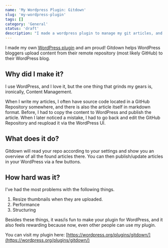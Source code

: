 ```yaml
---
name: 'My Wordpress Plugin: Gitdown'
slug: 'my-wordpress-plugin'
tags: []
category: 'General'
status: 'draft'
description: "I made a wordpress plugin to manage my git articles, and now I want to tell you about it!"
---
```


I made my own [WordPress plugin](https://wordpress.org/plugins/gitdown/) and am proud! Gitdown helps WordPress bloggers upload content from their remote repository (most likely GitHub) to their WordPress blog.

## Why did I make it?

I use WordPress, and I love it, but the one thing that grinds my gears is, ironically, Content Management.

When I write my articles, I often have source code located in a GitHub Repository somewhere, and there is also the article itself in markdown format. Before, I had to copy the content to WordPress and publish the article. When I later noticed a mistake, I had to go back and edit the GitHub Repository and reupload it via the WordPress UI.

## What does it do?

Gitdown will read your repo according to your settings and show you an overview of all the found articles there. You can then publish/update articles in your WordPress via a few buttons.

## How hard was it?

I've had the most problems with the following things.

1. Resize thumbnails when they are uploaded.
2. Performance
3. Structuring

Besides these things, it was/is fun to make your plugin for WordPress, and it also feels rewarding because now, even other people can use my plugin.

You can visit my plugin here: [https://wordpress.org/plugins/gitdown/](https://wordpress.org/plugins/gitdown/)